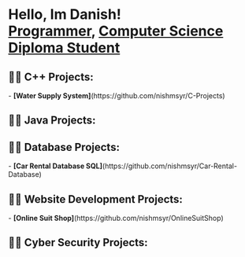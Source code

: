 <h1>Hello, Im Danish! <br/><a href="https://github.com/nishmsyr">Programmer</a>, <a href="https://www.linkedin.com/in/danish-amsyar/">Computer Science Diploma Student</a>

<h2>👨‍💻 C++ Projects:</h2>
- <b>[Water Supply System]</b>(https://github.com/nishmsyr/C-Projects)
<h2>👨‍💻 Java Projects:</h2>
<h2>👨‍💻 Database Projects:</h2>
- <b>[Car Rental Database SQL]</b>(https://github.com/nishmsyr/Car-Rental-Database)
<h2>👨‍💻 Website Development Projects:</h2>
- <b>[Online Suit Shop]</b>(https://github.com/nishmsyr/OnlineSuitShop)
<h2>👨‍💻 Cyber Security Projects:</h2>
